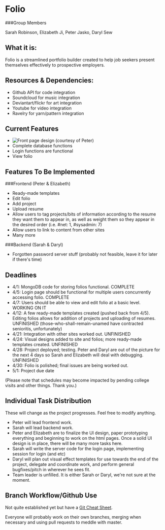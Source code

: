 Folio
=========
###Group Members

Sarah Robinson, Elizabeth Ji, Peter Jasko, Daryl Sew

What it is:  
-----------
Folio is a streamlined portfolio builder created to help job seekers present themselves effectively to prospective employers.  

Resources & Dependencies:
------------------------
*   Github API for code integration  
*   Soundcloud for music integration
*   Deviantart/flickr for art integration
*   Youtube for video integration
*   Ravelry for yarn/pattern integration

Current Features
----------------
*   ![Front page design](http://i1322.photobucket.com/albums/u568/Daryl_LikeaBoshkosh/ScreenShot2013-03-25at105308PM1_zpsb15aa15b.png) (courtesy of Peter)
*   Complete database functions  
*   Login functions are functional
*   View folio


Features To Be Implemented
--------------------------

###Frontend  (Peter & Elizabeth) 
*   Ready-made templates
*   Edit folio  
*   Add project  
*   Upload resume  
*   Allow users to tag projects/bits of information according to the resume they want them to appear in, as well as weight them so they appear in the desired order (i.e. #net: 1, #sysadmin: 7)  
*   Allow users to link to content from other sites   
*   Many more

###Backend  (Sarah & Daryl)
*   Forgotten password server stuff (probably not feasible, leave it for later if there's time)

Deadlines
---------

*    4/1: MongoDB code for storing folios functional.  COMPLETE
*    4/5: Login page should be functional for multiple users concurrently accessing folio. COMPLETE
*    4/7: Users should be able to view and edit folio at a basic level. WORKING ON IT
*    4/12: A few ready-made templates created (pushed back from 4/5). Editing folios allows for addition of projects and uploading of resumes. UNFINISHED (those-who-shall-remain-unamed have contracted senioritis, unfortunately)
*    4/21: Integration with other sites worked out. UNFINISHED
*    4/24: Visual designs added to site and folios; more ready-made templates created.  UNFINISHED
*    4/28: Project deployed; testing. Peter and Daryl are out of the picture for the next 4 days so Sarah and Elizabeth will deal with debugging. UNFINISHED
*    4/30: Folio is polished; final issues are being worked out.  
*    5/1: Project due date  

(Please note that schedules may become impacted by pending college visits and other things. Thank you.)

Individual Task Distribution
----------------------------
These will change as the project progresses. Feel free to modify anything. 
*   Peter will lead frontend work.
*   Sarah will lead backend work.
*   Peter and Elizabeth are to finalize the UI design, paper prototyping everything and beginning to work on the html pages. Once a solid UI design is in place, there will be many more tasks here.  
*   Sarah will write the server code for the login page, implementing session for login (and etc)
*   Daryl will plan out visual effect templates for use towards the end of the project, delegate and coordinate work, and perform general bugfixes/pitch in wherever he sees fit.
*   Team leader is unfilled. It is either Sarah or Daryl, we're not sure at the moment.

Branch Workflow/Github Use
--------------------------
Not quite established yet but have a [Git Cheat Sheet](http://byte.kde.org/~zrusin/git/git-cheat-sheet-medium.png).

Everyone will probably work on their own branches, merging when necessary and using pull requests to meddle with master.  

